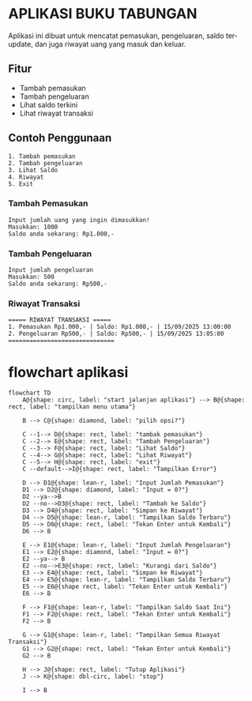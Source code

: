 # APLIKASI BUKU TABUNGAN
Aplikasi ini dibuat untuk mencatat pemasukan, pengeluaran, saldo ter-update, dan juga riwayat uang yang masuk dan keluar.

##  Fitur

-   Tambah pemasukan
-   Tambah pengeluaran
-   Lihat saldo terkini
-   Lihat riwayat transaksi

##  Contoh Penggunaan

    1. Tambah pemasukan
    2. Tambah pengeluaran
    3. Lihat Saldo
    4. Riwayat
    5. Exit

### Tambah Pemasukan

    Input jumlah uang yang ingin dimasukkan!
    Masukkan: 1000
    Saldo anda sekarang: Rp1.000,-


### Tambah Pengeluaran

    Input jumlah pengeluaran
    Masukkan: 500
    Saldo anda sekarang: Rp500,-

### Riwayat Transaksi

    ===== RIWAYAT TRANSAKSI =====
    1. Pemasukan Rp1.000,- | Saldo: Rp1.000,- | 15/09/2025 13:00:00
    2. Pengeluaran Rp500,- | Saldo: Rp500,- | 15/09/2025 13:05:00
    ==============================

# flowchart aplikasi
```mermaid
flowchart TD
    A@{shape: circ, label: "start jalanjan aplikasi"} --> B@{shape: rect, label: "tampilkan menu utama"}
    
    B --> C@{shape: diamond, label: "pilih opsi?"}
    
    C --1--> D@{shape: rect, label: "tambak pemasukan"}
    C --2--> E@{shape: rect, label: "Tambah Pengeluaran"}
    C --3--> F@{shape: rect, label: "Lihat Saldo"}
    C --4--> G@{shape: rect, label: "Lihat Riwayat"}
    C --5--> H@{shape: rect, label: "exit"}
    C --default-->I@{shape: rect, label: "Tampilkan Error"}
    
    D --> D1@{shape: lean-r, label: "Input Jumlah Pemasukan"}
    D1 --> D2@{shape: diamond, label: "Input = 0?"}
    D2 --ya-->B
    D2 --no-->D3@{shape: rect, label: "Tambah ke Saldo"}
    D3 --> D4@{shape: rect, label: "Simpan ke Riwayat"}
    D4 --> D5@{shape: lean-r, label: "Tampilkan Saldo Terbaru"}
    D5 --> D6@{shape: rect, label: "Tekan Enter untuk Kembali"}
    D6 --> B
    
    E --> E1@{shape: lean-r, label: "Input Jumlah Pengeluaran"}
    E1 --> E2@{shape: diamond, label: "Input = 0?"}
    E2 --ya--> B
    E2 --no-->E3@{shape: rect, label: "Kurangi dari Saldo"}
    E3 --> E4@{shape: rect, label: "Simpan ke Riwayat"}
    E4 --> E5@{shape: lean-r, label: "Tampilkan Saldo Terbaru"}
    E5 --> E6@{shape rect, label: "Tekan Enter untuk Kembali"}
    E6 --> B
    
    F --> F1@{shape: lean-r, label: "Tampilkan Saldo Saat Ini"}
    F1 --> F2@{shape: rect, label: "Tekan Enter untuk Kembali"}
    F2 --> B
    
    G --> G1@{shape: lean-r, label: "Tampilkan Semua Riwayat Transaksi"}
    G1 --> G2@{shape: rect, label: "Tekan Enter untuk Kembali"}
    G2 --> B
    
    H --> J@{shape: rect, label: "Tutup Aplikasi"}
    J --> K@{shape: dbl-circ, label: "stop"}
    
    I --> B
 ```